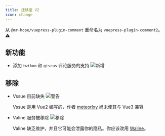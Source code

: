 ```yaml
---
title: 迁移至 V2
icon: change
---
```


从 `@mr-hope/vuepress-plugin-comment` 重命名为 `vuepress-plugin-comment2`。 ⚠

## 新功能

- 添加 `twikoo` 和 `giscus` 评论服务的支持 ![新增](https://img.shields.io/badge/-New-brightgreen)

## 移除

- Vssue 目前缺失 ![警告](https://img.shields.io/badge/-warning-yellow)

  Vssue 是用 Vue2 编写的，作者 [meteorlxy](https://github.com/meteorlxy) 尚未使其与 Vue3 兼容

- Valine 服务被移除 ![移除](https://img.shields.io/badge/-removed-red)

  Valine 缺乏维护，并且它可能会泄露你的隐私。你应该改用 [Waline](https://waline.js.org)。
